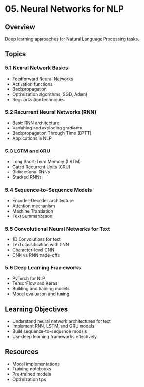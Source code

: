 # 05. Neural Networks for NLP

## Overview
Deep learning approaches for Natural Language Processing tasks.

## Topics

### 5.1 Neural Network Basics
- Feedforward Neural Networks
- Activation functions
- Backpropagation
- Optimization algorithms (SGD, Adam)
- Regularization techniques

### 5.2 Recurrent Neural Networks (RNN)
- Basic RNN architecture
- Vanishing and exploding gradients
- Backpropagation Through Time (BPTT)
- Applications in NLP

### 5.3 LSTM and GRU
- Long Short-Term Memory (LSTM)
- Gated Recurrent Units (GRU)
- Bidirectional RNNs
- Stacked RNNs

### 5.4 Sequence-to-Sequence Models
- Encoder-Decoder architecture
- Attention mechanism
- Machine Translation
- Text Summarization

### 5.5 Convolutional Neural Networks for Text
- 1D Convolutions for text
- Text classification with CNN
- Character-level CNN
- CNN vs RNN trade-offs

### 5.6 Deep Learning Frameworks
- PyTorch for NLP
- TensorFlow and Keras
- Building and training models
- Model evaluation and tuning

## Learning Objectives
- Understand neural network architectures for text
- Implement RNN, LSTM, and GRU models
- Build sequence-to-sequence models
- Use deep learning frameworks effectively

## Resources
- Model implementations
- Training notebooks
- Pre-trained models
- Optimization tips
